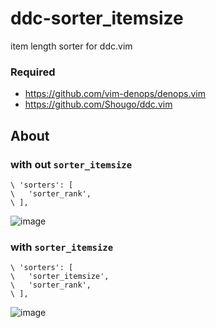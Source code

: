 # ddc-sorter_itemsize
item length sorter for ddc.vim

### Required

- https://github.com/vim-denops/denops.vim
- https://github.com/Shougo/ddc.vim

## About

### with out `sorter_itemsize`

```vim
\ 'sorters': [
\   'sorter_rank',
\ ],
```

![image](https://user-images.githubusercontent.com/15827817/215272051-3e567021-f9b1-4d16-be08-87801414b270.png)

### with `sorter_itemsize`

```vim
\ 'sorters': [
\   'sorter_itemsize',
\   'sorter_rank',
\ ],
```

![image](https://user-images.githubusercontent.com/15827817/215272114-624944a5-a84e-4305-8b00-b5163d2b2a7e.png)
